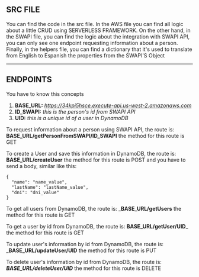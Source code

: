 
## SRC FILE
You can find the code in the src file. In the AWS file you can find all logic about a little CRUD using SERVERLESS FRAMEWORK. 
On the other hand, in the SWAPI file, you can find the logic about the integration with SWAPI API, you can only see one endpoint requesting information about a person.
Finally, in the helpers file, you can find a dictionary that it's used to translate from English to Espanish the properties from the SWAPI'S Object
***
## ENDPOINTS
You have to know this concepts
1. __BASE_URL:__ _https://34kpi5hsce.execute-api.us-west-2.amazonaws.com_
2. __ID_SWAPI:__ _this is the person's id from SWAPI API_
3. __UID:__ _this is a unique id of a user in DynamoDB_

To request information about a person using SWAPI API, the route is: __BASE_URL/getPersonFromSWAPI/ID_SWAPI__ the method for this route is GET

To create a User and save this information in DynamoDB, the route is: __BASE_URL/createUser__ the method for this route is POST and you have to send a body, similar like this:
```
{
  "name": "name_value",
  "lastName": "lastName_value",
  "dni": "dni_value"
}
```

To get all users from DynamoDB, the route is: ___BASE_URL/getUsers__ the method for this route is GET

To get a user by id from DynamoDB, the route is: __BASE_URL/getUser/UID___ the method for this route is GET

To update user's information by id from DynamoDB, the route is: ___BASE_URL/updateUser/UID__ the method for this route is PUT

To delete user's information by id from DynamoDB, the route is: ___BASE_URL/deleteUser/UID___ the method for this route is DELETE



